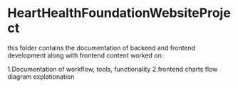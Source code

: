 # HeartHealthFoundationWebsiteProject
this folder contains the documentation of backend and frontend development along with frontend content worked on:

1.Documentation of workflow, tools, functionality
2.frontend charts
flow diagram
explationation
